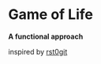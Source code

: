 # Game of Life
**A functional approach**

inspired by [rst0git](https://github.com/rst0git/Game-of-Life-Haskell/blob/master/game-of-life.hs)

